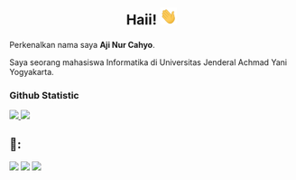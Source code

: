 ### <div align="center"><h2> Haii! <img src="https://github.com/ABSphreak/ABSphreak/blob/master/gifs/Hi.gif" width="30px" height="30px"></h2></div>


Perkenalkan nama saya **Aji Nur Cahyo**.<br>
 
Saya seorang mahasiswa Informatika di Universitas Jenderal Achmad Yani Yogyakarta.<br>
 
### Github Statistic
<p align="left">
<a href="https://github.com/ajinurcahyo">
  <img height="180em" src="https://github-readme-stats-eight-theta.vercel.app/api?username=ajinurcahyo&show_icons=true&theme=algolia&include_all_commits=true&count_private=true"/>
  <img height="180em" src="https://github-readme-stats-eight-theta.vercel.app/api/top-langs/?username=ajinurcahyo&layout=compact&layout=compact&theme=algolia"/>
</a>
</p>

## 📣:
<p>
  <a href="https://instagram.com/mrstandu33"><img src="https://img.shields.io/badge/instagram-E4405F.svg?style=for-the-badge&logo=instagram&logoColor=white"/></a>
  <a href="https://www.linkedin.com/in/aji-nur-cahyo-0951b1241/"><img src="https://img.shields.io/badge/linkedin-0077B5.svg?style=for-the-badge&logo=linkedin&logoColor=white"/></a>
  <a href="https://twitter.com/mrstandu33"><img src="https://img.shields.io/badge/twitter-1DA1F2.svg?style=for-the-badge&logo=twitter&logoColor=white"/></a>
</p>

